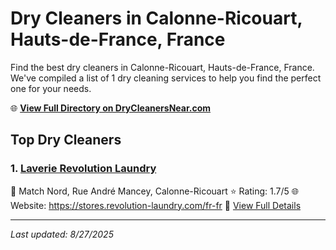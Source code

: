 # Dry Cleaners in Calonne-Ricouart, Hauts-de-France, France

Find the best dry cleaners in Calonne-Ricouart, Hauts-de-France, France. We've compiled a list of 1 dry cleaning services to help you find the perfect one for your needs.

🌐 **[View Full Directory on DryCleanersNear.com](https://drycleanersnear.com/city/France/Hauts-de-France/Calonne-Ricouart)**

## Top Dry Cleaners

### 1. [Laverie Revolution Laundry](https://drycleanersnear.com/dryCleaner/68ae679ec95ff2c6096b1609/laverie-revolution-laundry)
📍 Match Nord, Rue André Mancey, Calonne-Ricouart
⭐ Rating: 1.7/5
🌐 Website: https://stores.revolution-laundry.com/fr-fr
🔗 [View Full Details](https://drycleanersnear.com/dryCleaner/68ae679ec95ff2c6096b1609/laverie-revolution-laundry)


---

*Last updated: 8/27/2025*
